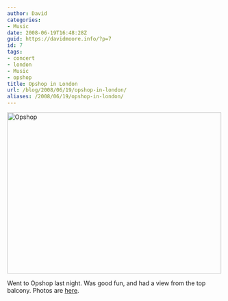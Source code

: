 ```yaml
---
author: David
categories:
- Music
date: 2008-06-19T16:48:28Z
guid: https://davidmoore.info/?p=7
id: 7
tags:
- concert
- london
- Music
- opshop
title: Opshop in London
url: /blog/2008/06/19/opshop-in-london/
aliases: /2008/06/19/opshop-in-london/
---
```


<img src="http://farm4.static.flickr.com/3055/2592817220_27d52f1b81.jpg?v=0" alt="Opshop" width="500" height="375" />

Went to Opshop last night. Was good fun, and had a view from the top balcony. Photos are <a href="http://www.flickr.com/photos/25164994@N05/sets/72157605700818149/" target="_blank">here</a>.